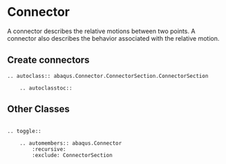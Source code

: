 # Connector

A connector describes the relative motions between two points. A connector also describes the behavior associated with the relative motion.

## Create connectors

```{eval-rst}
.. autoclass:: abaqus.Connector.ConnectorSection.ConnectorSection

    .. autoclasstoc::

```

## Other Classes

```{eval-rst}

.. toggle::

    .. automembers:: abaqus.Connector
        :recursive:
        :exclude: ConnectorSection
```
